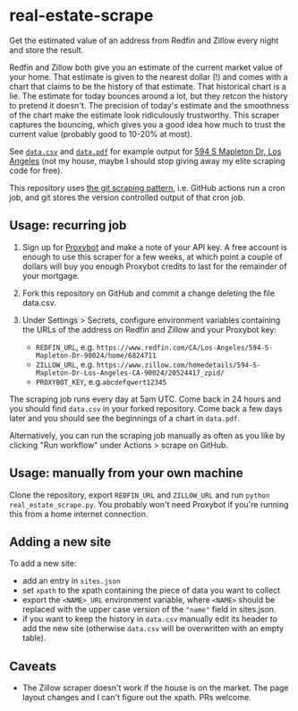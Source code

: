 # real-estate-scrape

Get the estimated value of an address from Redfin and Zillow every night and
store the result.

Redfin and Zillow both give you an estimate of the current market value of your
home. That estimate is given to the nearest dollar (!) and comes with a chart that
claims to be the history of that estimate. That historical chart is a lie. The
estimate for today bounces around a lot, but they retcon the history to pretend
it doesn't. The precision of today's estimate and the smoothness of the chart
make the estimate look ridiculously trustworthy. This scraper captures the
bouncing, which gives you a good idea how much to trust the current value
(probably good to 10-20% at most).

See [`data.csv`](data.csv) and [`data.pdf`](data.pdf) for example output for
[594 S Mapleton Dr, Los
Angeles](https://www.redfin.com/CA/Los-Angeles/594-S-Mapleton-Dr-90024/home/6824711)
(not my house, maybe I should stop giving away my elite scraping code for free).

This repository uses [the git scraping
pattern](https://simonwillison.net/2020/Oct/9/git-scraping/), i.e. GitHub
actions run a cron job, and git stores the version controlled output of that
cron job.

## Usage: recurring job

1. Sign up for [Proxybot](https://proxybot.io/) and make a note of your API key.
   A free account is enough to use this scraper for a few weeks, at which point
   a couple of dollars will buy you enough Proxybot credits to last for the
   remainder of your mortgage.

2. Fork this repository on GitHub and commit a change deleting the file
   data.csv.

3. Under Settings > Secrets, configure environment variables containing the URLs
   of the address on Redfin and Zillow and your Proxybot key:
    - `REDFIN_URL`, e.g.
      `https://www.redfin.com/CA/Los-Angeles/594-S-Mapleton-Dr-90024/home/6824711`
    - `ZILLOW_URL`, e.g.
      `https://www.zillow.com/homedetails/594-S-Mapleton-Dr-Los-Angeles-CA-90024/20524417_zpid/`
    - `PROXYBOT_KEY`, e.g.`abcdefqwert12345`

The scraping job runs every day at 5am UTC. Come back in 24 hours and you should
find `data.csv` in your forked repository. Come back a few days later and you
should see the beginnings of a chart in `data.pdf`.

Alternatively, you can run the scraping job manually as often as you like by
clicking "Run workflow" under Actions > scrape on GitHub.

## Usage: manually from your own machine

Clone the repository, export `REDFIN_URL` and `ZILLOW_URL` and run `python
real_estate_scrape.py`. You probably won't need Proxybot if you're running this
from a home internet connection.

## Adding a new site

To add a new site:

 - add an entry in `sites.json`
 - set `xpath` to the xpath containing the piece of data you want to collect
 - export the `<NAME>_URL` environment variable, where `<NAME>` should be
   replaced with the upper case version of the `"name"` field in sites.json.
 - if you want to keep the history in `data.csv` manually edit its header to add
   the new site (otherwise `data.csv` will be overwritten with an empty table).

## Caveats

 - The Zillow scraper doesn't work if the house is on the market. The page
   layout changes and I can't figure out the xpath. PRs welcome.
